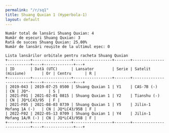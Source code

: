 ```yaml
---
permalink: "/r/sq1"
title: Shuang Quxian 1 (Hyperbola-1)
layout: default
---
```


    Număr total de lansări Shuang Quxian: 4
    Număr de eșecuri Shuang Quxian: 3
    Rată de succes Shuang Quxian: 25.00%
    Număr de lansări reușite de la ultimul eșec: 0
    
    Lista lansărilor orbitale pentru racheta Shuang Quxian
    +----------+-----------------+-----------------+-------+-------------------------+----+-------------+---+
    | ID       | Dată (UTC)      | Lansator        | Serie | Satelit (misiune)       | Or | Centru      | R |
    +----------+-----------------+-----------------+-------+-------------------------+----+-------------+---+
    | 2019-043 | 2019-07-25 0500 | Shuang Quxian 1 | Y1    | CAS-7B (-)              | CN | JQ*-        | S |
    | 2021-F01 | 2021-02-01 0815 | Shuang Quxian 1 | Y2    | Tianshu (-)             | CN | JQ*LC43/95  | F |
    | 2021-F05 | 2021-08-03 0739 | Shuang Quxian 1 | Y5    | Jilin-1 Mofang 1A (-)   | CN | JQ*LC43/95B | F |
    | 2022-F02 | 2022-05-13 0709 | Shuang Quxian 1 | Y4    | Jilin-1 Mofang 1A/R (-) | CN | JQ*LC43/95B | F |
    +----------+-----------------+-----------------+-------+-------------------------+----+-------------+---+
    

